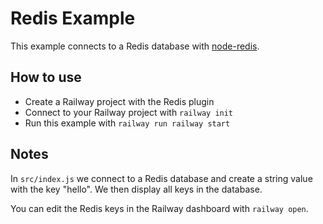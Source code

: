 # Redis Example

This example connects to a Redis database with
[node-redis](https://github.com/NodeRedis/node-redis).

## How to use

- Create a Railway project with the Redis plugin
- Connect to your Railway project with `railway init`
- Run this example with `railway run railway start`

## Notes

In `src/index.js` we connect to a Redis database and create a string value with
the key "hello". We then display all keys in the database.

You can edit the Redis keys in the Railway dashboard with `railway open`.
